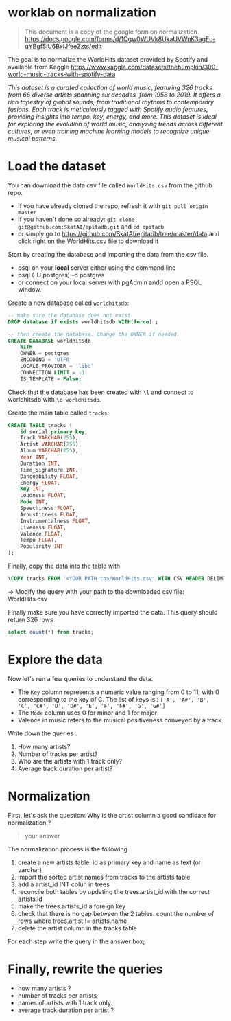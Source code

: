 # worklab on normalization

> This document is a copy of the google form on normalization
> https://docs.google.com/forms/d/1Qgw0WUVk8UkaUVWnK3agEu-qYBgf5iU6BxIJfeeZzts/edit


The goal is to normalize the WorldHits dataset provided by Spotify and available from Kaggle https://www.kaggle.com/datasets/thebumpkin/300-world-music-tracks-with-spotify-data



*This dataset is a curated collection of world music, featuring 326 tracks from 66 diverse artists spanning six decades, from 1958 to 2019. It offers a rich tapestry of global sounds, from traditional rhythms to contemporary fusions. Each track is meticulously tagged with Spotify audio features, providing insights into tempo, key, energy, and more. This dataset is ideal for exploring the evolution of world music, analyzing trends across different cultures, or even training machine learning models to recognize unique musical patterns.*

# Load the dataset

You can download the data csv file called ```WorldHits.csv``` from the github repo.

- if you have already cloned the repo, refresh it with ```git pull origin master```
- if you haven't done so already: ```git clone git@github.com:SkatAI/epitadb.git```  and ```cd epitadb```
- or simply go to https://github.com/SkatAI/epitadb/tree/master/data and click right on the WorldHits.csv file to download it


Start by creating the database and importing the data from the csv file.

- psql on your **local** server either using the command line
- psql (-U postgres) -d postgres
- or connect on your local server with pgAdmin andd open a PSQL window.

Create a new database called ```worldhitsdb```:



```sql
-- make sure the database does not exist
DROP database if exists worldhitsdb WITH(force) ;

-- then create the database. Change the OWNER if needed.
CREATE DATABASE worldhitsdb
    WITH
    OWNER = postgres
    ENCODING = 'UTF8'
    LOCALE_PROVIDER = 'libc'
    CONNECTION LIMIT = -1
    IS_TEMPLATE = False;
```

Check that the database has been created with ``` \l ``` and connect to worldhitsdb with ```\c worldhitsdb```.

Create the main table called ```tracks```:

```sql
CREATE TABLE tracks (
    id serial primary key,
    Track VARCHAR(255),
    Artist VARCHAR(255),
    Album VARCHAR(255),
    Year INT,
    Duration INT,
    Time_Signature INT,
    Danceability FLOAT,
    Energy FLOAT,
    Key INT,
    Loudness FLOAT,
    Mode INT,
    Speechiness FLOAT,
    Acousticness FLOAT,
    Instrumentalness FLOAT,
    Liveness FLOAT,
    Valence FLOAT,
    Tempo FLOAT,
    Popularity INT
);
```

Finally, copy the data into the table with

```sql
\COPY tracks FROM '<YOUR PATH to>/WorldHits.csv' WITH CSV HEADER DELIMITER ',';
```

-> Modify the query with your path to the downloaded csv file: WorldHits.csv

Finally make sure  you have correctly imported the data. This query should return 326 rows

```sql
select count(*) from tracks;
```

# Explore the data

Now let's run a few queries to understand the data.


- The ```Key``` column represents a numeric value ranging from 0 to 11, with 0 corresponding to the key of C. The list of keys is : ```['A', 'A#', 'B', 'C', 'C#', 'D', 'D#', 'E', 'F', 'F#', 'G', 'G#']```
- The ```Mode``` column uses 0 for minor and 1 for major
- Valence in music refers to the musical positiveness conveyed by a track

Write down the queries :

1. How many artists?
2. Number of tracks per artist?
3. Who are the artists with 1 track only?
4. Average track duration per artist?

# Normalization

First, let's ask the question: Why is the artist column a good candidate for normalization ?

> your answer

The normalization process is the following

1. create a new artists table: id as primary key and name as text (or varchar)
2. import the sorted artist names from tracks to the artists table
3. add a artist_id INT colun in trees
4. reconcile both tables by updating the trees.artist_id with the correct artists.id
5. make the trees.artists_id a foreign key
6. check that there is no gap between the 2 tables: count the number of rows where trees.artist != artists.name
7. delete the artist column in the tracks table

For each step write the query in the answer box;

# Finally, rewrite the queries

- how many artists ?
- number of tracks per artists
- names of artists with 1 track only.
- average track duration per artist ?


